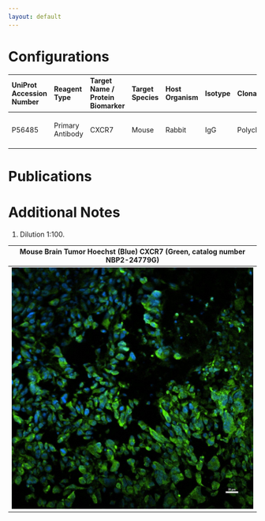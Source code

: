 ```yaml
---
layout: default
---
```


# Configurations

| UniProt Accession Number   | Reagent Type     | Target Name / Protein Biomarker   | Target Species   | Host Organism   | Isotype   | Clonality   | Vendor            | Catalog Number   | Conjugate   | RRID   | Availability   | Method                 | Tissue Preservation   | Target Tissue   | Tissue State   | Detergent          | Antigen Retrieval Conditions   | Dye Inactivation Conditions   | Recommend   | Agree                                                        | Disagree   | Contributor                                                  | Notes       |
|:---------------------------|:-----------------|:----------------------------------|:-----------------|:----------------|:----------|:------------|:------------------|:-----------------|:------------|:-------|:---------------|:-----------------------|:----------------------|:----------------|:---------------|:-------------------|:-------------------------------|:------------------------------|:------------|:-------------------------------------------------------------|:-----------|:-------------------------------------------------------------|:------------|
| P56485                     | Primary Antibody | CXCR7                             | Mouse            | Rabbit          | IgG       | Polyclonal  | Novus Biologicals | NBP2-24779G      | DL488 | NA     | Stock          | Multiplexed 2D Imaging | 4% PFA Fixed Frozen   | Brain           | Tumor          | 0.3% Triton-X-100 | NA                             | NA                            | Yes         | [0000-0002-6944-6997](https://orcid.org/0000-0002-6944-6997) | NA         | [0000-0002-6944-6997](https://orcid.org/0000-0002-6944-6997) | [1](#notes) |

# Publications



# Additional Notes

<a name="notes"></a>
1. Dilution 1:100.

| Mouse Brain Tumor Hoechst (Blue) CXCR7 (Green, catalog number NBP2-24779G) |
|:-------:|
| ![](Mouse_Brain_Tumor_Hochest_Blue_CXCR7_Green_Novus_NBP2_24779G.jpg) |
